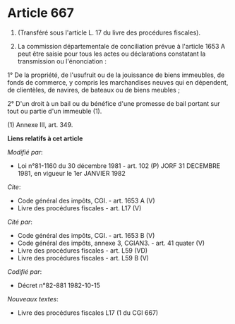# Article 667

1. (Transféré sous l'article L. 17 du livre des procédures fiscales). 

2. La commission départementale de conciliation prévue à l'article 1653 A peut être saisie pour tous les actes ou
déclarations constatant la transmission ou l'énonciation : 

1° De la propriété, de l'usufruit ou de la jouissance de biens immeubles, de fonds de commerce, y compris les marchandises
neuves qui en dépendent, de clientèles, de navires, de bateaux ou de biens meubles ; 

2° D'un droit à un bail ou du bénéfice d'une promesse de bail portant sur tout ou partie d'un immeuble (1). 

(1) Annexe III, art. 349.

**Liens relatifs à cet article**

_Modifié par_:

  - Loi n°81-1160 du 30 décembre 1981 - art. 102 (P) JORF 31 DECEMBRE 1981, en vigueur le 1er JANVIER 1982

_Cite_:

  - Code général des impôts, CGI. - art. 1653 A (V)
  - Livre des procédures fiscales - art. L17 (V)

_Cité par_:

  - Code général des impôts, CGI. - art. 1653 B (V)
  - Code général des impôts, annexe 3, CGIAN3. - art. 41 quater (V)
  - Livre des procédures fiscales - art. L59 (VD)
  - Livre des procédures fiscales - art. L59 B (V)

_Codifié par_:

  - Décret n°82-881 1982-10-15

_Nouveaux textes_:

  - Livre des procédures fiscales L17 (1 du CGI 667)
